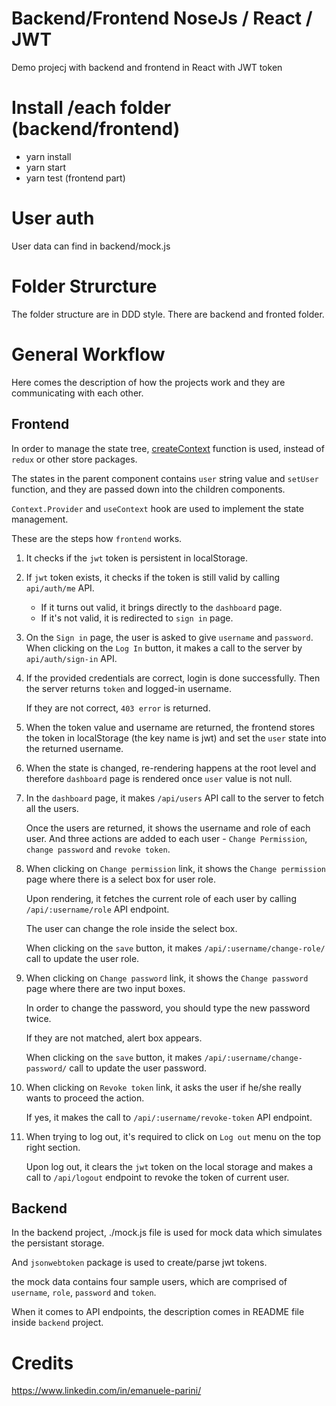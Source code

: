 # Backend/Frontend NoseJs / React / JWT
Demo projecj with backend and frontend in React with JWT token

# Install /each folder (backend/frontend)
- yarn install
- yarn start
- yarn test (frontend part)

# User auth
User data can find in backend/mock.js

# Folder Strurcture
The folder structure are in DDD style.
There are backend and fronted folder.

# General Workflow
Here comes the description of how the projects work and they are communicating with each other.

## Frontend
In order to manage the state tree, [createContext](https://reactjs.org/docs/context.html) function is used, instead of `redux` or other store packages.

The states in the parent component contains `user` string value and `setUser` function, and they are passed down into the children components.

`Context.Provider` and `useContext` hook are used to implement the state management.

These are the steps how `frontend` works.

1) It checks if the `jwt` token is persistent in localStorage.
2) If `jwt` token exists, it checks if the token is still valid by calling `api/auth/me` API.
   - If it turns out valid, it brings directly to the `dashboard` page.
   - If it's not valid, it is redirected to `sign in` page.
3) On the `Sign in` page, the user is asked to give `username` and `password`. When clicking on the `Log In` button, it makes a call to the server by `api/auth/sign-in` API.
4) If the provided credentials are correct, login is done successfully. Then the server returns `token` and logged-in username. 
   
   If they are not correct, `403 error` is returned.
5) When the token value and username are returned, the frontend stores the token in localStorage (the key name is jwt) and set the `user` state into the returned username.
6) When the state is changed, re-rendering happens at the root level and therefore `dashboard` page is rendered once `user` value is not null.
7) In the `dashboard` page, it makes `/api/users` API call to the server to fetch all the users.
   
   Once the users are returned, it shows the username and role of each user. And three actions are added to each user - `Change Permission`, `change password` and `revoke token`.
8) When clicking on `Change permission` link, it shows the `Change permission` page where there is a select box for user role.
   
   Upon rendering, it fetches the current role of each user by calling `/api/:username/role` API endpoint.

   The user can change the role inside the select box.
   
   When clicking on the `save` button, it makes `/api/:username/change-role/` call to update the user role.
9)  When clicking on `Change password` link, it shows the `Change password` page where there are two input boxes.
    
    In order to change the password, you should type the new password twice.

    If they are not matched, alert box appears.
   
    When clicking on the `save` button, it makes `/api/:username/change-password/` call to update the user password.
10) When clicking on `Revoke token` link, it asks the user if he/she really wants to proceed the action.
   
    If yes, it makes the call to `/api/:username/revoke-token` API endpoint.
11) When trying to log out, it's required to click on `Log out` menu on the top right section.
    
    Upon log out, it clears the `jwt` token on the local storage and makes a call to `/api/logout` endpoint to revoke the token of current user.


## Backend
In the backend project, ./mock.js file is used for mock data which simulates the persistant storage.

And `jsonwebtoken` package is used to create/parse jwt tokens.

the mock data contains four sample users, which are comprised of `username`, `role`, `password` and `token`.

When it comes to API endpoints, the description comes in README file inside `backend` project.


# Credits
https://www.linkedin.com/in/emanuele-parini/
